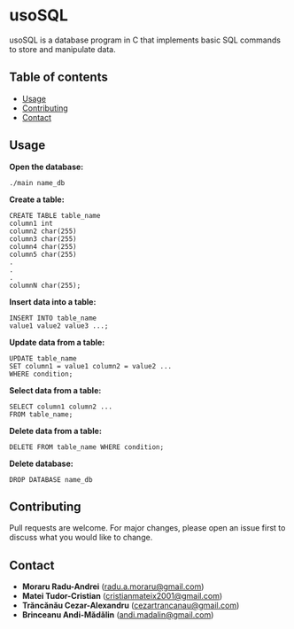 # usoSQL

usoSQL is a database program in C that implements basic SQL commands to store and manipulate data.

## Table of contents
<!--ts-->
   * [Usage](#usage)
   * [Contributing](#contributing)
   * [Contact](#contact)
<!--te-->

## Usage 
**Open the database:**
```
./main name_db
```

**Create a table:**
```
CREATE TABLE table_name
column1 int
column2 char(255)
column3 char(255)
column4 char(255)
column5 char(255)
.
.
.
columnN char(255);
```

**Insert data into a table:**

```
INSERT INTO table_name
value1 value2 value3 ...;
```

**Update data from a table:**
```
UPDATE table_name
SET column1 = value1 column2 = value2 ...
WHERE condition;
```
**Select data from a table:**
```
SELECT column1 column2 ...
FROM table_name;
```
**Delete data from a table:**
```
DELETE FROM table_name WHERE condition;
```
**Delete database:**
```
DROP DATABASE name_db
```

## Contributing
Pull requests are welcome. For major changes, please open an issue first to discuss what you would like to change.


## Contact
* **Moraru Radu-Andrei** (radu.a.moraru@gmail.com)
* **Matei Tudor-Cristian** (cristianmateix2001@gmail.com)
* **Trăncănău Cezar-Alexandru** (cezartrancanau@gmail.com)
* **Brinceanu Andi-Mădălin** (andi.madalin@gmail.com)
